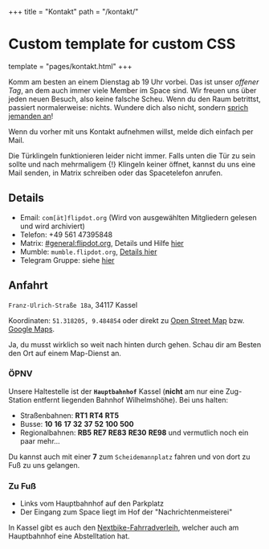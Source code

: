 +++
title = "Kontakt"
path = "/kontakt/"

# Custom template for custom CSS
template = "pages/kontakt.html"
+++

Komm am besten an einem Dienstag ab 19 Uhr vorbei. Das ist unser *offener Tag*,
an dem auch immer viele Member im Space sind. Wir freuen uns über jeden neuen
Besuch, also keine falsche Scheu. Wenn du den Raum betrittst, passiert
normalerweise: nichts. Wundere dich also nicht, sondern
[sprich jemanden an](https://store-xkcd-com.myshopify.com/products/just-shy)!

Wenn du vorher mit uns Kontakt aufnehmen willst, melde dich einfach per Mail.

Die Türklingeln funktionieren leider nicht immer. Falls unten die Tür zu sein
sollte und nach mehrmaligem {!} Klingeln keiner öffnet, kannst du uns eine Mail
senden, in Matrix schreiben oder das Spacetelefon anrufen.

## Details

* Email: `com[ät]flipdot.org` (Wird von ausgewählten Mitgliedern gelesen und wird archiviert)
* Telefon: +49 561 47395848
* Matrix: [#general:flipdot.org][matrix], Details und Hilfe [hier][matrix-details]
* Mumble: `mumble.flipdot.org`, [Details hier][mumble-details]
* Telegram Gruppe: siehe [hier][matrix-details]

[matrix]: https://matrix.to/#/#general:flipdot.org?via=flipdot.org&via=matrix.org
[matrix-details]: /matrix/
[mumble-details]: /mumble/

## Anfahrt

`Franz-Ulrich-Straße 18a`, 34117 Kassel

Koordinaten: `51.318205, 9.484854` oder direkt zu [Open Street Map][osm] bzw. [Google Maps][gmaps].

Ja, du musst wirklich so weit nach hinten durch gehen. Schau dir am Besten den Ort auf einem Map-Dienst an.

### ÖPNV

Unsere Haltestelle ist der **`Hauptbahnhof`** Kassel (**nicht** am nur eine
Zug-Station entfernt liegenden Bahnhof Wilhelmshöhe). Bei uns halten:

* Straßenbahnen:
  <b class="public-transport tram">RT1</b>
  <b class="public-transport tram">RT4</b>
  <b class="public-transport tram">RT5</b>
* Busse:
  <b class="public-transport bus">10</b>
  <b class="public-transport bus">16</b>
  <b class="public-transport bus">17</b>
  <b class="public-transport bus">32</b>
  <b class="public-transport bus">37</b>
  <b class="public-transport bus">52</b>
  <b class="public-transport bus">100</b>
  <b class="public-transport bus">500</b>
* Regionalbahnen:
  <b class="public-transport regional-train">RB5</b>
  <b class="public-transport regional-train">RE7</b>
  <b class="public-transport regional-train">RE83</b>
  <b class="public-transport regional-train">RE30</b>
  <b class="public-transport regional-train">RE98</b>
  und vermutlich noch ein paar mehr...

Du kannst auch mit einer <b class="public-transport tram">7</b> zum
`Scheidemannplatz` fahren und von dort zu Fuß zu uns gelangen.

### Zu Fuß

* Links vom Hauptbahnhof auf den Parkplatz
* Der Eingang zum Space liegt im Hof der "Nachrichtenmeisterei"

[osm]: https://www.openstreetmap.org/node/1716494567/
[gmaps]: https://www.google.de/maps/place/Flipdot+Hackerspace+Kassel/@51.318212,9.4826443,17z/data=!3m1!4b1!4m5!3m4!1s0x47bb3f3569c83b53:0x6bb77c6ef1794ed2!8m2!3d51.318212!4d9.484833

In Kassel gibt es auch den [Nextbike-Fahrradverleih](https://www.nextbike.de/de/kassel/),
welcher auch am Hauptbahnhof eine Abstelltation hat.
